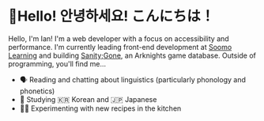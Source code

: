 # 👋Hello! 안녕하세요! こんにちは！

Hello, I'm Ian! I'm a web developer with a focus on accessibility and performance. I'm currently leading front-end development at [Soomo Learning](https://github.com/soomo) and building [Sanity;Gone](https://github.com/SanityGoneAK/sanity-gone), an Arknights game database. Outside of programming, you'll find me...

- 🗣️ Reading and chatting about linguistics (particularly phonology and phonetics)
- 📖 Studying 🇰🇷 Korean and 🇯🇵 Japanese
- 👨‍🍳 Experimenting with new recipes in the kitchen
